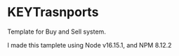 # KEYTrasnports
Template for Buy and Sell system.

I made this tamplete using Node v16.15.1, and NPM 8.12.2
